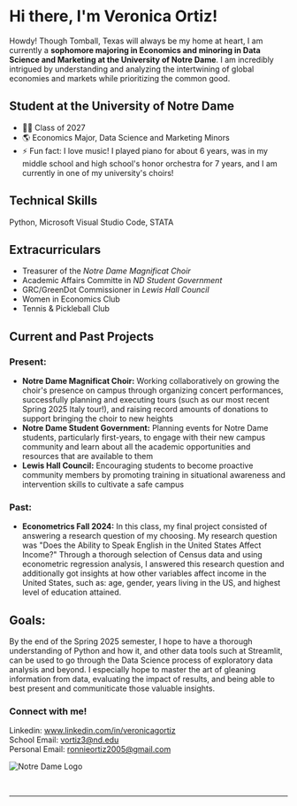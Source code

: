 # Hi there, I'm Veronica Ortiz!

Howdy! Though Tomball, Texas will always be my home at heart, I am currently a **sophomore majoring in Economics and minoring in Data Science and Marketing at the University of Notre Dame**. I am incredibly intrigued by understanding and analyzing the intertwining of global economies and markets while prioritizing the common good.

## Student at the University of Notre Dame

- 👩‍💻  Class of 2027
- 🌎  Economics Major, Data Science and Marketing Minors
- ⚡  Fun fact: I love music! I played piano for about 6 years, was in my middle school and high school's honor orchestra for 7 years, and I am currently in one of my university's choirs!

## Technical Skills

Python, Microsoft Visual Studio Code, STATA

## Extracurriculars

- Treasurer of the *Notre Dame Magnificat Choir*
- Academic Affairs Committe in *ND Student Government*
- GRC/GreenDot Commissioner in *Lewis Hall Council*
- Women in Economics Club
- Tennis & Pickleball Club

## Current and Past Projects
### Present:
- **Notre Dame Magnificat Choir:** Working collaboratively on growing the choir's presence on campus through organizing concert performances, successfully planning and executing tours (such as our most recent Spring 2025 Italy tour!), and raising record amounts of donations to support bringing the choir to new heights
- **Notre Dame Student Government:** Planning events for Notre Dame students, particularly first-years, to engage with their new campus community and learn about all the academic opportunities and resources that are available to them
- **Lewis Hall Council:** Encouraging students to become proactive community members by promoting training in situational awareness and intervention skills to cultivate a safe campus
### Past:
- **Econometrics Fall 2024:** In this class, my final project consisted of answering a research question of my choosing. My research question was "Does the Ability to Speak English in the United States Affect Income?" Through a thorough selection of Census data and using econometric regression analysis, I answered this research question and additionally got insights at how other variables affect income in the United States, such as: age, gender, years living in the US, and highest level of education attained.

## Goals:
By the end of the Spring 2025 semester, I hope to have a thorough understanding of Python and how it, and other data tools such at Streamlit, can be used to go through the Data Science process of exploratory data analysis and beyond. I especially hope to master the art of gleaning information from data, evaluating the impact of results, and being able to best present and communiticate those valuable insights.

### Connect with me!

Linkedin: www.linkedin.com/in/veronicagortiz<br>
School Email: vortiz3@nd.edu<br>
Personal Email: ronnieortiz2005@gmail.com

![Notre Dame Logo](https://hoopdirt.com/wp-content/uploads/2016/06/Notre-Dame-Logo.jpg)


<br />

---
